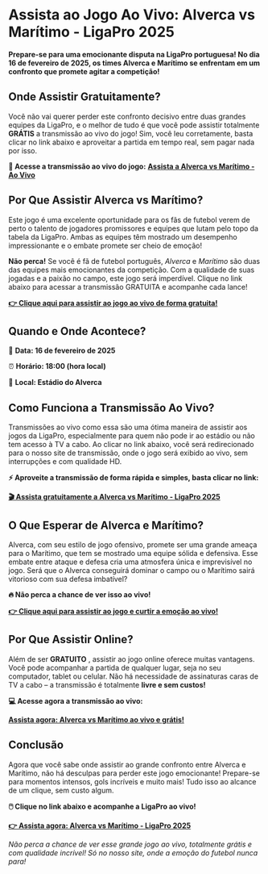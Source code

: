 # Assista ao Jogo Ao Vivo: Alverca vs Marítimo - LigaPro 2025

**Prepare-se para uma emocionante disputa na LigaPro portuguesa! No dia 16 de fevereiro de 2025, os times Alverca e Marítimo se enfrentam em um confronto que promete agitar a competição!**

## Onde Assistir Gratuitamente?

Você não vai querer perder este confronto decisivo entre duas grandes equipes da LigaPro, e o melhor de tudo é que você pode assistir totalmente **GRÁTIS** a transmissão ao vivo do jogo! Sim, você leu corretamente, basta clicar no link abaixo e aproveitar a partida em tempo real, sem pagar nada por isso.

**🎥 Acesse a transmissão ao vivo do jogo:** [**Assista a Alverca vs Marítimo - Ao Vivo**](https://tinyurl.com/livestreamfreeo?st=Alverca+vs+Maritimo&si=ghc)

## Por Que Assistir Alverca vs Marítimo?

Este jogo é uma excelente oportunidade para os fãs de futebol verem de perto o talento de jogadores promissores e equipes que lutam pelo topo da tabela da LigaPro. Ambas as equipes têm mostrado um desempenho impressionante e o embate promete ser cheio de emoção!

**Não perca!** Se você é fã de futebol português, _Alverca_ e _Marítimo_ são duas das equipes mais emocionantes da competição. Com a qualidade de suas jogadas e a paixão no campo, este jogo será imperdível. Clique no link abaixo para acessar a transmissão GRATUITA e acompanhe cada lance!

[**👉 Clique aqui para assistir ao jogo ao vivo de forma gratuita!**](https://tinyurl.com/livestreamfreeo?st=Alverca+vs+Maritimo&si=ghc)

## Quando e Onde Acontece?

📅 **Data: 16 de fevereiro de 2025**

⏰ **Horário: 18:00 (hora local)**

📍 **Local: Estádio do Alverca**

## Como Funciona a Transmissão Ao Vivo?

Transmissões ao vivo como essa são uma ótima maneira de assistir aos jogos da LigaPro, especialmente para quem não pode ir ao estádio ou não tem acesso à TV a cabo. Ao clicar no link abaixo, você será redirecionado para o nosso site de transmissão, onde o jogo será exibido ao vivo, sem interrupções e com qualidade HD.

**⚡ Aproveite a transmissão de forma rápida e simples, basta clicar no link:**

[**🎬 Assista gratuitamente a Alverca vs Marítimo - LigaPro 2025**](https://tinyurl.com/livestreamfreeo?st=Alverca+vs+Maritimo&si=ghc)

## O Que Esperar de Alverca e Marítimo?

Alverca, com seu estilo de jogo ofensivo, promete ser uma grande ameaça para o Marítimo, que tem se mostrado uma equipe sólida e defensiva. Esse embate entre ataque e defesa cria uma atmosfera única e imprevisível no jogo. Será que o Alverca conseguirá dominar o campo ou o Marítimo sairá vitorioso com sua defesa imbatível?

**🔥 Não perca a chance de ver isso ao vivo!**

[**👉 Clique aqui para assistir ao jogo e curtir a emoção ao vivo!**](https://tinyurl.com/livestreamfreeo?st=Alverca+vs+Maritimo&si=ghc)

## Por Que Assistir Online?

Além de ser **GRATUITO** , assistir ao jogo online oferece muitas vantagens. Você pode acompanhar a partida de qualquer lugar, seja no seu computador, tablet ou celular. Não há necessidade de assinaturas caras de TV a cabo – a transmissão é totalmente **livre e sem custos!**

**💻 Acesse agora a transmissão ao vivo:**

[**Assista agora: Alverca vs Marítimo ao vivo e grátis!**](https://tinyurl.com/livestreamfreeo?st=Alverca+vs+Maritimo&si=ghc)

## Conclusão

Agora que você sabe onde assistir ao grande confronto entre Alverca e Marítimo, não há desculpas para perder este jogo emocionante! Prepare-se para momentos intensos, gols incríveis e muito mais! Tudo isso ao alcance de um clique, sem custo algum.

**🖱️ Clique no link abaixo e acompanhe a LigaPro ao vivo!**

[**👉 Assista agora: Alverca vs Marítimo - LigaPro 2025**](https://tinyurl.com/livestreamfreeo?st=Alverca+vs+Maritimo&si=ghc)

_Não perca a chance de ver esse grande jogo ao vivo, totalmente grátis e com qualidade incrível! Só no nosso site, onde a emoção do futebol nunca para!_
